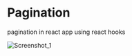 # Pagination
pagination in react app using react hooks

![Screenshot_1](https://user-images.githubusercontent.com/30286287/83737453-a56aa880-a670-11ea-8399-d7806cc8c6ec.png)

